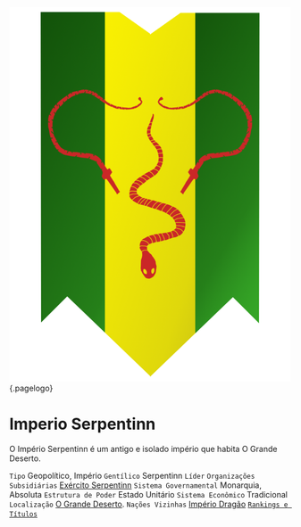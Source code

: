<!-- TITLE: Imperio Serpentinn -->
<!-- SUBTITLE: Visão geral sobre Imperio Serpentinn -->
![535258315 Ad 05 D 7 A 81 Bf 2 F 9 C 4 Eecb 7 B 2](/uploads/bandeiras/535258315-ad-05-d-7-a-81-bf-2-f-9-c-4-eecb-7-b-2.png "535258315 Ad 05 D 7 A 81 Bf 2 F 9 C 4 Eecb 7 B 2"){.pagelogo}
# Imperio Serpentinn
O Império Serpentinn é um antigo e isolado império que habita O Grande Deserto.

`Tipo` Geopolítico, Império
`Gentílico` Serpentinn 
`Líder` 
`Organizações Subsidiárias` [Exército Serpentinn]()
`Sistema Governamental` Monarquia, Absoluta 
`Estrutura de Poder` Estado Unitário 
`Sistema Econômico` Tradicional 
`Localização` [O Grande Deserto](http://localhost/lugares/plano-material/drafeon/sudeste-de-drafeon/o-grande-deserto#o-grande-deserto). 
`Nações Vizinhas` [Império Dragão](http://localhost/faccoes/nacoes/imperio-dragao#imperio-dragao)
[`Rankings e Títulos`](http://localhost/rankings-e-titulos#imperio-serpentinn)

